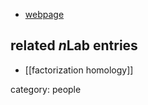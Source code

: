

* [webpage](http://guests.mpim-bonn.mpg.de/scheimbauer/)

## related $n$Lab entries

* [[factorization homology]]

category: people
